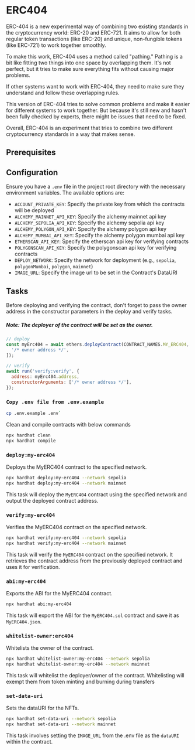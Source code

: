 # ERC404

ERC-404 is a new experimental way of combining two existing standards in the cryptocurrency world: ERC-20 and ERC-721. It aims to allow for both regular token transactions (like ERC-20) and unique, non-fungible tokens (like ERC-721) to work together smoothly.

To make this work, ERC-404 uses a method called "pathing." Pathing is a bit like fitting two things into one space by overlapping them. It's not perfect, but it tries to make sure everything fits without causing major problems.

If other systems want to work with ERC-404, they need to make sure they understand and follow these overlapping rules.

This version of ERC-404 tries to solve common problems and make it easier for different systems to work together. But because it's still new and hasn't been fully checked by experts, there might be issues that need to be fixed.

Overall, ERC-404 is an experiment that tries to combine two different cryptocurrency standards in a way that makes sense.

## Prerequisites

## Configuration

Ensure you have a `.env` file in the project root directory with the necessary environment variables. The available options are:

- `ACCOUNT_PRIVATE_KEY`: Specify the private key from which the contracts will be deployed
- `ALCHEMY_MAINNET_API_KEY`: Specify the alchemy mainnet api key
- `ALCHEMY_SEPOLIA_API_KEY`: Specify the alchemy sepolia api key
- `ALCHEMY_POLYGON_API_KEY`: Specify the alchemy polygon api key
- `ALCHEMY_MUMBAI_API_KEY`: Specify the alchemy polygon mumbai api key
- `ETHERSCAN_API_KEY`: Specify the etherscan api key for verifying contracts
- `POLYGONSCAN_API_KEY`: Specify the polygonscan api key for verifying contracts
- `DEPLOY_NETWORK`: Specify the network for deployment (e.g., `sepolia`, `polygonMumbai`, `polygon`, `mainnet`)
- `IMAGE_URL`: Specify the image url to be set in the Contract's DataURI

## Tasks

Before deploying and verifying the contract, don't forget to pass the owner address in the constructor parameters in the deploy and verify tasks.

##### Note: The deployer of the contract will be set as the owner.

```javascript
// deploy
const myErc404 = await ethers.deployContract(CONTRACT_NAMES.MY_ERC404, [
  '/* owner address */',
]);

// verify
await run('verify:verify', {
  address: myErc404.address,
  constructorArguments: ['/* owner address */'],
});
```

### `Copy .env file from .env.example`

```bash
cp .env.example .env`
```

Clean and compile contracts with below commands

```bash
npx hardhat clean
npx hardhat compile
```

### `deploy:my-erc404`

Deploys the MyERC404 contract to the specified network.

```bash
npx hardhat deploy:my-erc404 --network sepolia
npx hardhat deploy:my-erc404 --network mainnet
```

This task will deploy the `MyERC404` contract using the specified network and output the deployed contract address.

### `verify:my-erc404`

Verifies the MyERC404 contract on the specified network.

```bash
npx hardhat verify:my-erc404 --network sepolia
npx hardhat verify:my-erc404 --network mainnet
```

This task will verify the `MyERC404` contract on the specified network. It retrieves the contract address from the previously deployed contract and uses it for verification.

### `abi:my-erc404`

Exports the ABI for the MyERC404 contract.

```bash
npx hardhat abi:my-erc404
```

This task will export the ABI for the `MyERC404.sol` contract and save it as `MyERC404.json`.

### `whitelist-owner:erc404`

Whitelists the owner of the contract.

```bash
npx hardhat whitelist-owner:my-erc404 --network sepolia
npx hardhat whitelist-owner:my-erc404 --network mainnet
```

This task will whitelist the deployer/owner of the contract. Whitelisting will exempt them from token minting and burning during transfers

### `set-data-uri`

Sets the dataURI for the NFTs.

```bash
npx hardhat set-data-uri --network sepolia
npx hardhat set-data-uri --network mainnet
```

This task involves setting the `IMAGE_URL` from the .env file as the `dataURI` within the contract.
